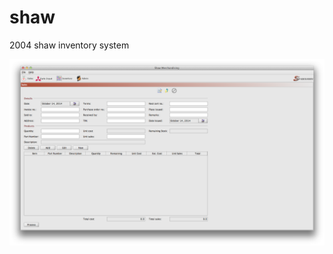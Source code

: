 shaw
====

2004 shaw inventory system

![Alt text](https://github.com/vafada/shaw/blob/master/shaw.png "Screenshot")
